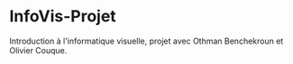 # InfoVis-Projet
Introduction à l'informatique visuelle, projet avec Othman Benchekroun et Olivier Couque.
